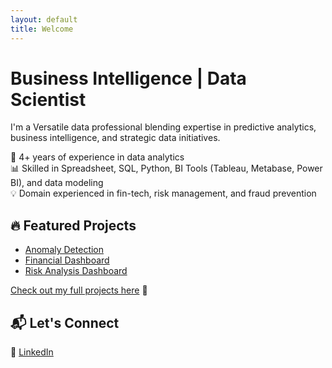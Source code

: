 ```yaml
---
layout: default
title: Welcome
---
```

# Business Intelligence | Data Scientist 

I'm a Versatile data professional blending expertise in predictive analytics, business intelligence, and strategic data initiatives.

🚀 4+ years of experience in data analytics <br>
📊 Skilled in Spreadsheet, SQL, Python, BI Tools (Tableau, Metabase, Power BI), and data modeling <br>
💡 Domain experienced in fin-tech, risk management, and fraud prevention <br>

## 🔥 Featured Projects  
- [Anomaly Detection](projects/anomaly-detection.md)  
- [Financial Dashboard](projects/financial-dashboard.md)  
- [Risk Analysis Dashboard](projects/risk-dashboard.md)  

[Check out my full projects here](projects.md) 🚀  

## 📬 Let's Connect  
🔗 [LinkedIn](https://www.linkedin.com/in/iga-rahmawati)
